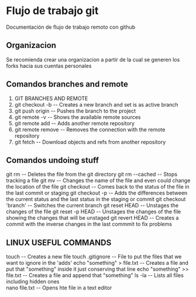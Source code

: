 # Flujo de trabajo git
Documentación de flujo de trabajo remoto con github

## Organizacion
Se recomienda crear una organizacion a partir de la cual se generen los forks hacia sus cuentas personales

## Comandos branches and remote
1. GIT BRANCHES AND REMOTE
2. git checkout -b <branch name>			    -- Creates a new branch and set is as active branch 
3. git push origin <branch name>                       -- Pushes the branch to the project
4. git remote -v 					    -- Shows the available remote sources
5. git remote add <name> <url>			    -- Adds another remote repository
6. git remote remove <name>			    -- Removes the connection with the remote repository
7. git fetch <remote name>                             -- Download objects and refs from another repository

## Comandos undoing stuff
git rm <file>			           	    -- Deletes the file from the git directory
git rm --cached <file>			            -- Stops tracking a file
git mv <filename> <newname>			    -- Changes the name of the file and even could change the location of the file 
git checkout <filename>				    -- Comes back to the status of the file in the last commit or staging
git checkout -p <filename>			    -- Adds the differences between the current status and the last status in the staging or commit
git checkout 'branch'			            -- Switches the current branch
git reset HEAD <filename>			    -- Unstages the changes of the file
git reset -p HEAD <filename>			    -- Unstages the changes of the file showing the changes that will be unstaged
git revert HEAD					    -- Creates a commit with the inverse changes in the last commmit to fix problems

## LINUX USEFUL COMMANDS
touch <file>				            -- Creates a new file
touch .gitignore			            -- File to put the files that we want to ignore in the 'adds'
echo "something" > file.txt			    -- Creates a file and put that "something" inside it just conserving that line
echo "something" >> file.txt			    -- Creates a file and append that "something"
ls -la						    -- Lists all files including hidden ones	
nano file.txt					    -- Opens hte file in a text editor
